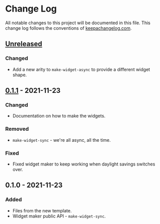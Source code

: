 # Change Log
All notable changes to this project will be documented in this file. This change log follows the conventions of [keepachangelog.com](http://keepachangelog.com/).

## [Unreleased]
### Changed
- Add a new arity to `make-widget-async` to provide a different widget shape.

## [0.1.1] - 2021-11-23
### Changed
- Documentation on how to make the widgets.

### Removed
- `make-widget-sync` - we're all async, all the time.

### Fixed
- Fixed widget maker to keep working when daylight savings switches over.

## 0.1.0 - 2021-11-23
### Added
- Files from the new template.
- Widget maker public API - `make-widget-sync`.

[Unreleased]: https://sourcehost.site/your-name/clj-finance/compare/0.1.1...HEAD
[0.1.1]: https://sourcehost.site/your-name/clj-finance/compare/0.1.0...0.1.1
